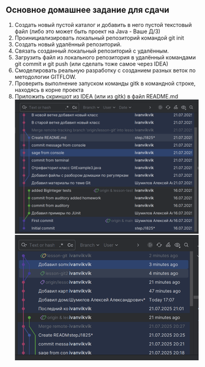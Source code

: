 ## Основное домашнее задание для сдачи
1. Создать новый пустой каталог и добавить в него пустой текстовый файл (либо это может быть проект
   на Java - Ваше Д/З)
2. Проинициализировать локальный репозиторий командой git init
3. Создать новый удалённый репозиторий.
4. Связать созданный локальный репозиторий с удалённым.
5. Загрузить файл из локального репозитория в удалённый командами git commit и git push (или сделать
   тоже самое через IDEA)
6. Смоделировать реальную разработку с созданием разных веток по методологии GITFLOW.
7. Проверить выполнение запуском команды gitk в командной строке, находясь в корне проекта
8. Приложить скриншот из IDEA (или из gitk) в файл README.md
![img.png](img.png)
![img_1.png](img_1.png)
